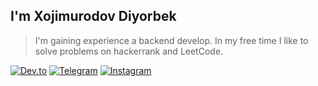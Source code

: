 ## I'm Xojimurodov Diyorbek

> I'm gaining experience a backend develop.
> In my free time I like to solve problems on hackerrank and LeetCode.

[![Dev.to](https://img.shields.io/badge/Dev.to-0A0ABA?style=for-the-badge&logo-dev.to&logoColor=white)](https://dev.to/xojimurodov)
[![Telegram](https://img.shields.io/badge/Telegram-26A5E4?style=for-the-badge&logo=telegram&logoColor=white)](https://t.me/Xoj1murodov9)
[![Instagram](https://img.shields.io/badge/Instagram-E4405F?style=for-the-badge&logo=instagram&logoColor=white)](https://www.instagram.com/xojimurodoov/profilecard/?igsh=MWhubGNsZDh6eWgzMA==)
